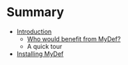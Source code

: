 # Summary

* [Introduction](README.md)
   * [Who would benefit from MyDef?](who_would_benefit_from_mydef.md)
   * A quick tour
* [Installing MyDef](Installing.md)

